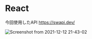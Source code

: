 # React

今回使用したAPI  https://swapi.dev/

![Screenshot from 2021-12-12 21-43-02](https://user-images.githubusercontent.com/83333425/145717057-02ff16df-aada-4acd-bbe9-412276dc40e5.png)

